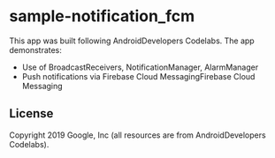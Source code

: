 # sample-notification_fcm
This app was built following AndroidDevelopers Codelabs. The app demonstrates:

+ Use of BroadcastReceivers, NotificationManager, AlarmManager
+ Push notifications via Firebase Cloud MessagingFirebase Cloud Messaging

## License
Copyright 2019 Google, Inc (all resources are from AndroidDevelopers Codelabs).

